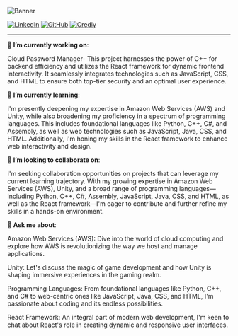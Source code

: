 ![Banner](https://github.com/andrewasaleh/andrewasaleh/assets/67487615/c00ac54f-66a9-4cb2-b43c-ec84c107a18e)

[![LinkedIn](https://img.shields.io/badge/LinkedIn-0A66C2.svg?style=for-the-badge&logo=LinkedIn&logoColor=white)](https://www.linkedin.com/in/salehandrew/) 
[![GitHub](https://img.shields.io/badge/GitHub-181717.svg?style=for-the-badge&logo=GitHub&logoColor=white)](https://github.com/andrewasaleh) 
[![Credly](https://img.shields.io/badge/Credly-FF6B00.svg?style=for-the-badge&logo=Credly&logoColor=white)](https://www.credly.com/users/andrew-saleh.5f80b1f5)

---

🔭 **I’m currently working on**: 

Cloud Password Manager- This project harnesses the power of C++ for backend efficiency and utilizes the React framework for dynamic frontend interactivity. It seamlessly integrates technologies such as JavaScript, CSS, and HTML to ensure both top-tier security and an optimal user experience.

🌱 **I’m currently learning**: 

I'm presently deepening my expertise in Amazon Web Services (AWS) and Unity, while also broadening my proficiency in a spectrum of programming languages. This includes foundational languages like Python, C++, C#, and Assembly, as well as web technologies such as JavaScript, Java, CSS, and HTML. Additionally, I'm honing my skills in the React framework to enhance web interactivity and design.

👥 **I’m looking to collaborate on**: 

I'm seeking collaboration opportunities on projects that can leverage my current learning trajectory. With my growing expertise in Amazon Web Services (AWS), Unity, and a broad range of programming languages—including Python, C++, C#, Assembly, JavaScript, Java, CSS, and HTML, as well as the React framework—I'm eager to contribute and further refine my skills in a hands-on environment.

💬 **Ask me about**: 

Amazon Web Services (AWS): Dive into the world of cloud computing and explore how AWS is revolutionizing the way we host and manage applications.

Unity: Let's discuss the magic of game development and how Unity is shaping immersive experiences in the gaming realm.

Programming Languages: From foundational languages like Python, C++, and C# to web-centric ones like JavaScript, Java, CSS, and HTML, I'm passionate about coding and its endless possibilities.

React Framework: An integral part of modern web development, I'm keen to chat about React's role in creating dynamic and responsive user interfaces.

<!--
**andrewasaleh/andrewasaleh** is a ✨ _special_ ✨ repository because its `README.md` (this file) appears on your GitHub profile.

Here are some ideas to get you started:

- 🔭 I’m currently working on ...
- 🌱 I’m currently learning ...
- 👯 I’m looking to collaborate on ...
- 🤔 I’m looking for help with ...
- 💬 Ask me about ...
- 📫 How to reach me: ...
- 😄 Pronouns: ...
- ⚡ Fun fact: ...
-->
